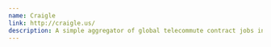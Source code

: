 ```yaml
---
name: Craigle
link: http://craigle.us/
description: A simple aggregator of global telecommute contract jobs in technology.
---
```


